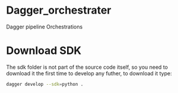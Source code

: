 # Dagger_orchestrater
Dagger pipeline Orchestrations

# Download SDK

The sdk folder is not part of the source code itself, so you need to download it the first time to develop any futher, to download it type:

```bash
dagger develop --sdk=python .
```

